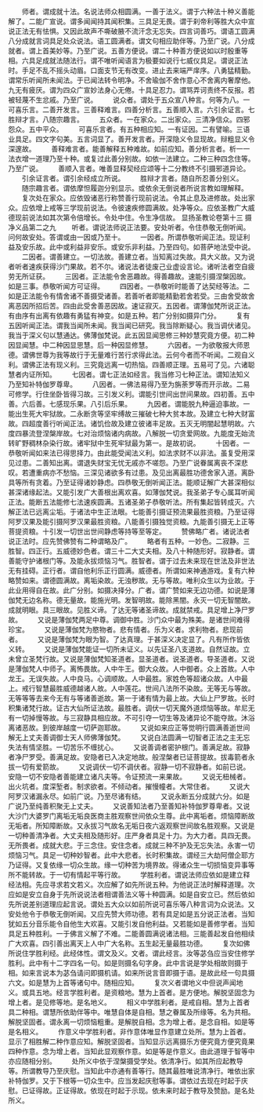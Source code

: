 <!-- { "loadSidebar": true } -->
　　师者。谓成就十法。名说法师众相圆满。一善于法义。谓于六种法十种义善能解了。二能广宣说。谓多闻闻持其闻积集。三具足无畏。谓于刹帝利等胜大众中宣说正法无有怯惧。又因此故声不嘶破腋不流汗念无忘失。四言词善巧。谓语工圆满八分成就言词具足处众说法。语工圆满者。谓文句相应助伴等。乃至广说。八分成就者。谓上首美妙等。乃至广说。五善方便说。谓二十种善方便说如以时殷重等相。六具足成就法随法行。谓不唯听闻语言为极要如说行七威仪具足。谓说正法时。手足不乱不摇头动眉。口面支节无有改变。进止去来端严庠序。八勇猛精勤。谓常乐听闻所未闻法。于已闻法转令明净。不舍瑜伽不舍作意心不舍离内奢摩他。九无有疲厌。谓为四众广宣妙法身心无倦。十具足忍力。谓骂弄诃责终不反报。若被轻蔑不生忿戚。乃至广说。
　　说众者。谓处于五众宣八种言。何等为八。一可喜乐言。二善开发言。三善释难言。四善分析言。五善顺入言。六引余证言。七胜辩才言。八随宗趣言。
　　五众者。一在家众。二出家众。三清净信众。四邪怨众。五中平众。
　　可喜乐言者。有五种相应知。一有证因。二有譬喻。三语业具足。四文字句美。五言词显了。善开发言者。开深隐义令显现故。辩粗显义令深邃故。
　　善释难言者。能善解释五种难故。如前应知。善分析言者。析一一法衣增一道理乃至十种。或复过此善分别故。如依一法建立。二种三种四念住等。乃至广说。
　　善顺入言者。唯善显释契经应颂等十二分教终不引摄邪道异论。
　　引余证言者。谓引余经成立所说。
　　胜辩才言者。随自所忍善分别义。
　　随宗趣言者。谓依摩怛履迦分别显示。或依余无倒说者所说言教如理解释。
　　复次处在家众。应依毁诸恶行称赞善行现前说法。令其止息及进修故。处出家众。应依增上戒等三学现前说法。令彼速疾修圆满故。处净等众。应依圣教广大威德现前说法如其次第令倍增长。令处中住。令生净信故。
显扬圣教论卷第十三
摄净义品第二之九
　　听者。谓说法师说正法要。安处听者。令住恭敬无倒听闻。问何故安处。答谓或由一因或乃至十。
　　一因者。所谓恭敬听闻正法。现证利益及安乐故。此中或利益非安乐。或安乐非利益。乃至四句。如菩萨地法受中说。
　　二因者。谓善建立。一切法故。善建立者。当知离过失故。具大义故。又为说者听者速疾获得沙门果故。若不尔。诸说法者徒废己业虚设言论。诸听法者空自疲劳无所证获。
　　三因者。正法能令舍恶趣故。得善趣故。速能引摄涅槃因故。如是三事。恭敬听闻方可证得。
　　四因者。一恭敬听时能善了达契经等法。二如是正法能令有情舍诸不善摄受诸善。若善听者即能精勤若舍若受。三由舍受故舍离恶因所招后苦。四由此受舍善恶因故。速证寂灭。五因者。谓薄伽梵所说正法。有由序有出离有依趣有勇猛有神变。如是五种。若广分别如摄异门分。
　　复有五因听闻正法。谓我当闻所未闻。我当闻已研究。我当除断疑心。我当调伏诸见。我当于深义句以慧通达。佛薄伽梵说。此五因显闻思修三种妙慧究竟方便。初二种因显闻慧。中二种因显思慧。后一种因显修慧。
　　六因者。一为欲敬报大师恩德。谓佛世尊为我等故行于无量难行苦行求得此法。云何今者而不听闻。二观自义利。谓佛正法有现义利。三究竟远离一切热恼。四善顺正理。五易可了见。六诸聪慧者内证所知。
　　七因者。谓七正法如经言。我当修习七种正法。谓知法知义乃至知补特伽罗尊卑。
　　八因者。一佛法易得乃至为旃荼罗等而开示故。二易可修学。行住坐卧皆得习故。三引发义利。谓能引世间出世间果故。四初善。五中善。六后善。七感现乐果。八引后乐果。
　　九因者。谓能脱九种逼迫事故。一能出生死大牢狱故。二永断贪等坚牢缚故三摧破七种大贫本故。及建立七种大财富故。四超度善行听闻正法。诸饥俭故及建立彼诸丰足故。五灭无明闇起慧明故。六度四暴流登涅槃岸故。七对治烦恼诸内病故。八解脱一切贪爱网故。九能度无始流转旷野稠林杂染行故。诸牢狱中生死牢狱最为第一。是故初说。
　　十因者。一恭敬听闻如来法已得思择力。由此能受闻法义利。如法求财不以非法。虽复受用深见过患。二善知出离。谓退失财宝无忧无戚亦不嗟怨。乃至广说眷属离丧不深悲叹。若遭重病亦不愁恼。三深见诸欲多有过患。及见出离最胜功德舍家入道。离卧具等所有贪着。乃至证得诸妙静虑。四恭敬无倒听闻正法。能顺证解广大甚深相似甚深诸缘起法。又能引发广大善根出离欢喜。如薄伽梵说。我圣弟子专心属耳听闻正法。能断五法能修七法速疾圆满。五诸圣弟子恭敬听法。所有集起皆转成灭。六解正法已远离尘垢。于诸法中生正法眼。七能善引摄证预流果最胜资粮。乃至证得阿罗汉果及能引摄阿罗汉果最胜资粮。八能善引摄独觉资粮。九能善引摄无上正等菩提资粮。十引发一切世出世间静虑等持等至等定。
　　赞佛略广者。诸说法者说正法时。应先赞佛赞有二种谓略及广。
　　略者有五种。一妙色。二寂静。三胜智。四正行。五威德妙色者。谓三十二大丈夫相。及八十种随形好。寂静者。谓善能守护诸根门等。及能永拔烦恼习气。胜智者。谓于过去未来现在世法及非世法无有挂碍。正行者。谓自他利乐正行圆满。威德者。所谓如来神通游戏。复有六种略赞如来。谓德圆满故。离垢染故。无浊秽故。无与等故。唯利众生以为业故。于此业用得自在故。此广分别。如摄决择分。广者。谓广赞如来无边功德。如说是薄伽梵无边名称。德无量故。能施光明。发智明故。能除黑闇。永灭一切无智闇故。成就明眼。具三眼故。见胜义谛。了达无等诸圣谛故。成就禁戒。具足增上净尸罗故。
　　又说是薄伽梵两足中尊。调御中胜。沙门众中最为殊美。是诸世间难得珍宝。
　　又说是薄伽梵为愍物者。悲有情者。乐为义者。求利物者。悲现前者。
　　又说是薄伽梵为眼为智。了达真理。于甚深义决定显了。凡有所作皆依义转。
　　又说是薄伽梵能证一切所未证义。以先证圣八支道故。自然证故。立未曾立圣梵行故。又说是薄伽梵知圣道者。显圣道者。说圣道者。导圣道者。又说是薄伽梵人中师子。离怖畏故。人中牛王。御大众故。人中御者。众上首故。人中龙王。无误失故。人中良马。心调顺故。人中最胜。家姓色等超诸众故。人中最上。戒行智慧最胜威德越诸人故。人中莲花。世间八法所不染故。无等无与等故。无等等等去来今无有与等诸善逝故。第一于诸有情为最上故。大仙上尸罗故。长时积集诸梵行故。证古大仙所证法故。最胜者。调伏一切天魔外道烦恼等故。牟尼无有一切掉慢等故。与三寂静具相应故。不可引夺一切生等及诸异论不能夺故。沐浴离诸恶故。到彼岸越度一切萨迦耶故。
　　又说如来应正等觉明行圆满善逝世间解无上丈夫善调御士天人师佛薄伽梵。
　　又说白法圆满一切智者正法之主无忘失法有情坚胜。一切苦乐不缠扰心。
　　又说善调者密护根门。善满足故。寂静者净尸罗受。善满足故。安隐者已入决定地故。般涅槃者已证菩提故。拔毒箭者永拔一切有爱箭故。
　　又说调伏一切不调伏者。寂静一切不寂静者。如前已说。安隐一切不安隐者善能建立诸凡夫等。令证预流一来果故。
　　又说无杻械者。出火坑者。度深堑者。制求欲者。不倾动者。摧慢幢者。大常住者。
　　又说大阿罗汉诸漏永尽。如前广说。乃至尽诸有结。
　　又说永断五分成就六分。如是广说乃至纯善积聚无上丈夫。
　　又说善知法者乃至善知补特伽罗尊卑者。又说大沙门大婆罗门离垢无垢良医商主胜观察世间依众生尊。此中离垢者。烦恼障断故无垢者。所知障断故。又永拔习气故名无垢日夜六返观察世间故名胜观察。又说是一切种善清净者。大丈夫相及随形好。庄严身者具足十力。为大力者。具四无畏。无所畏者。成就大悲。于三念住。安住念者。成就三种不护及无忘失法。永害一切烦恼习气。具足一切种妙智者。此中大悲者。长时积集故。谓经三大劫阿僧企耶方乃证得。又复依缘一切众生故。缘一切种苦为境界故。得诸众生一切损恼变异事等所不能转故。于一切有情起平等行故。
　　学胜利者。谓说法师应依如是建立释经法相。先应寻求若文若义。次应解了如先所说五种。为他说正法时解释道理。次应如是安立自身于先所说说法者相谓善法义等十种圆满。如是自安立已。然后依如先所说差别道理应起言说。谓处五大众以如前所说可喜乐等八种言词为众说法。又安处他令于恭敬无倒听闻。又应先赞大师功德。若有具足如是五分说正法者。当知犹如五分音乐能令自他生大欢喜。又能引发自他利益。又若能如是善修学者。当知具足五种胜利。一于佛言义解了不难。二能善圆满说诸法相。三能善起发自他相续广大欢喜。四引善出离天上人中广大名称。五生起无量最胜功德。
　　复次如佛所说住学胜利经。此经体性。谓文及义。文者。谓此经言。汝等苾刍应当安住修学胜利。此中有十二字四名一句。如是则摄名句字身。此中言说是学处相故则摄于相。如来言说本为苾刍请问即摄机请。如来所说言音即摄于语。是故此经一句具摄六文。如是慧为上首等诸句中。随相应知。
　　复次义者谓地义中但说声闻地义。或具五地。经言学胜利者。是资粮地。慧为上首者。是方便地。解脱坚固念为增上者。是见修等地。是名地义。
　　相义中学胜利者。是戒自相。慧为上首者具二种相。谓慧所依助伴等中。唯慧自体是自相。慧之眷属及所缘等。名为共相。解脱坚固者。谓永离一切烦恼粗重。是解脱自相。念为增上者。是念自相。如是等是名相义。
　　作意义中学胜利者。非作意体唯显作意建立处所。慧为上首者。显示了相胜解二种作意应知。解脱坚固者。当知显示远离摄乐方便究竟方便究竟果四种作意。念为增上者。当知此显观察作意。如是等是作意义。由此道理于智等中亦应随相分别。
　　处所义中依于涅槃摄受学处。依清净行。如其所应起教导等。所谓教导乃至庆慰。当知此中亦通有善等行。随其最胜唯说清净行。唯依出家补特伽罗。又于下根等一切众生中。应当发起庆慰等事。谓依过去现在时起于庆慰。已证得故。正证得故。依现在时起于示现。依未来时起于教导及赞励。是名处所义。
